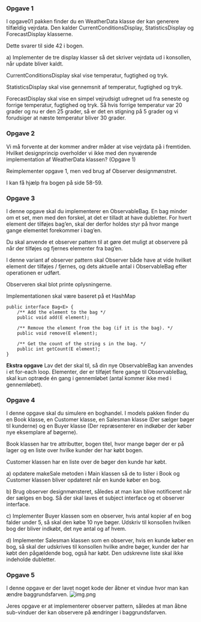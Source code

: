 ### Opgave 1

I opgave01 pakken finder du en WeatherData klasse der kan generere tilfældig vejrdata.
Den kalder CurrentConditionsDisplay, StatisticsDisplay og ForecastDisplay klasserne.

Dette svarer til side 42 i bogen. 

a) Implementer de tre display klasser så det skriver vejrdata ud i konsollen, når update bliver kaldt.

CurrentConditionsDisplay skal vise temperatur, fugtighed og tryk.

StatisticsDisplay skal vise gennemsnit af temperatur, fugtighed og tryk.

ForecastDisplay skal vise en simpel vejrudsigt udregnet ud fra seneste og forrige temperatur, fugtighed og tryk.
Så hvis forrige temperatur var 20 grader og nu er den 25 grader, så er det en stigning på 5 grader og vi forudsiger at næste temperatur bliver 30 grader.

### Opgave 2

Vi må forvente at der kommer andrer måder at vise vejrdata på i fremtiden.
Hvilket designprincip overholder vi ikke med den nyværende implementation af WeatherData klassen? (Opgave 1)

Reimplementer opgave 1, men ved brug af Observer designmønstret.

I kan få hjælp fra bogen på side 58-59.

### Opgave 3

I denne opgave skal du implementerer en ObservableBag. En bag minder om et set, men med
den forskel, at det er tilladt at have dubletter. For hvert element der tilføjes bag’en, skal der
derfor holdes styr på hvor mange gange elementet forekommer i bag’en.

Du skal anvende et observer pattern til at gøre det muligt at observere på når der tilføjes og
fjernes elementer fra bag’en. 

I denne variant af observer pattern skal Observer både have at
vide hvilket element der tilføjes / fjernes, og dets aktuelle antal i ObservableBag efter
operationen er udført. 

Observeren skal blot printe oplysningerne.

Implementationen skal være baseret på et HashMap


    public interface Bag<E> {
        /** Add the element to the bag */
        public void add(E element);

        /** Remove the element from the bag (if it is the bag). */
        public void remove(E element);

        /** Get the count of the string s in the bag. */
        public int getCount(E element);
    }

<b>Ekstra opgave</b> Lav det der skal til, så din nye ObservableBag kan anvendes i et for-each loop. Elementer, der
er tilføjet flere gange til ObservableBag, skal kun optræde én gang i gennemløbet (antal
kommer ikke med i gennemløbet).

### Opgave 4

I denne opgave skal du simulere en boghandel. I models pakken finder du en Book klasse, en Customer klasse, en Salesman klasse (Der sælger bøger til kunderne) og en Buyer klasse (Der repræsenterer en indkøber der køber nye eksemplare af bøgerne).

Book klassen har tre attributter, bogen titel, hvor mange bøger der er på lager og en liste over hvilke kunder der har købt bogen. 

Customer klassen har en liste over de bøger den kunde har købt. 

a) opdatere makeSale metoden i Main klassen så de to lister i Book og Customer klassen bliver opdateret når en kunde køber en bog.

b) Brug observer designmønsteret, således at man kan blive notificeret når der sælges en bog. Så der skal laves et subject interface og et observer interface.

c) Implementer Buyer klassen som en observer, hvis antal kopier af en bog falder under 5, så skal den købe 10 nye bøger. Udskriv til konsollen hvilken bog der bliver indkøbt, det nye antal og af hvem.

d) Implementer Salesman klassen som en observer, hvis en kunde køber en bog, så skal der udskrives til konsollen hvilke andre bøger, kunder der har købt den pågældende bog, også har købt. Den udskrevne liste skal ikke indeholde dubletter.

### Opgave 5

I denne opgave er der lavet noget kode der åbner et vindue hvor man kan ændre baggrundsfarven.
![img.png](resources//images//img.png)

Jeres opgave er at implementerer observer pattern, således at man åbne sub-vinduer der kan observere på ændringer i baggrundsfarven.
